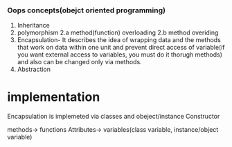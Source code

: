 ### Oops concepts(obejct oriented programming)

1. Inheritance
2. polymorphism
   2.a method(function) overloading
   2.b method overiding
3. Encapsulation- It describes the idea of wrapping data and the methods that work on data within one unit and prevent direct access of variable(if you want external access to variables, you must do it thorugh methods) and also can be changed only via methods.
4. Abstraction

# implementation

Encapsulation is implemeted via classes and obeject/instance
Constructor

methods-> functions
Attributes-> variables(class variable, instance/object variable)
